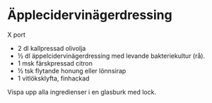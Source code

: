 # Äpplecidervinägerdressing

X port

 - 2 dl kallpressad olivolja
 - ½ dl äppelcidervinägerdressing med levande bakteriekultur (rå).
 - 1 msk färskpressad citron
 - ½ tsk flytande honung eller lönnsirap
 - 1 vitlöksklyfta, finhackad

Vispa upp alla ingredienser i en glasburk med lock.
